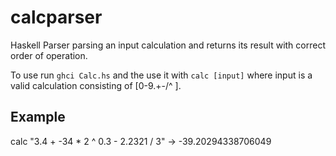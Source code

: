 # calcparser
Haskell Parser parsing an input calculation and returns its result with correct order of operation.

To use run `ghci Calc.hs` and the use it with `calc [input]` where input is a valid calculation consisting of [0-9.+-/^ ].

## Example
calc "3.4 + -34 * 2 ^ 0.3 - 2.2321 / 3"
-> -39.20294338706049
